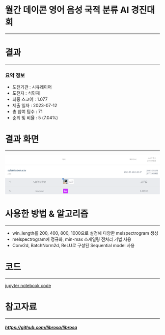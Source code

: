 # 월간 데이콘 영어 음성 국적 분류 AI 경진대회
---
# 결과
---
### 요약 정보
* 도전기관 : 시큐레이어
* 도전자 : 석민재
* 최종 스코어 : 1.077
* 제출 일자 : 2023-07-12
* 총 참여 팀수 : 71
* 순위 및 비율 : 5 (7.04%)

# 결과 화면
---
![leaderboard](./img/1.PNG)
![leaderboard](./img/2.PNG)

# 사용한 방법 & 알고리즘
---
* win_length를 200, 400, 800, 1000으로 설정해 다양한 melspectrogram 생성
* melspectrogram에 정규화, min-max 스케일링 전처리 기법 사용
* Conv2d, BatchNorm2d, ReLU로 구성된 Sequential model 사용

# 코드
---
[jupyter notebook code](main.ipynb)

# 참고자료
---
##### https://github.com/librosa/librosa
